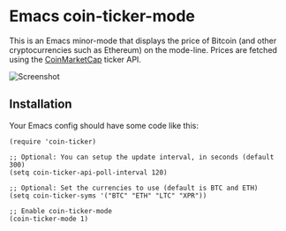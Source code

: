 # Emacs coin-ticker-mode

This is an Emacs minor-mode that displays the price of Bitcoin (and other
cryptocurrencies such as Ethereum) on the mode-line. Prices are fetched using
the [CoinMarketCap](https://coinmarketcap.com/) ticker API.

![Screenshot](https://github.com/eklitzke/coin-ticker-mode/blob/master/screenshot.png?raw=true)

## Installation

Your Emacs config should have some code like this:

```elisp
(require 'coin-ticker)

;; Optional: You can setup the update interval, in seconds (default 300)
(setq coin-ticker-api-poll-interval 120)

;; Optional: Set the currencies to use (default is BTC and ETH)
(setq coin-ticker-syms '("BTC" "ETH" "LTC" "XPR"))

;; Enable coin-ticker-mode
(coin-ticker-mode 1)
```
